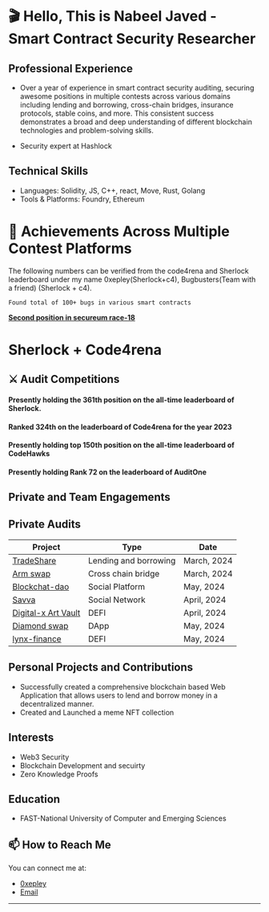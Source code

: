 
<!-- Your Name and Introduction -->
# 🎬 Hello, This is Nabeel Javed - Smart Contract Security Researcher

## Professional Experience
- Over a year of experience in smart contract security auditing, securing awesome positions in multiple contests across various domains including lending and borrowing, cross-chain bridges, insurance protocols, stable coins, and more. This consistent success demonstrates a broad and deep understanding of different blockchain technologies and problem-solving skills.

- Security expert at Hashlock

## Technical Skills
- Languages: Solidity, JS, C++, react, Move, Rust, Golang
- Tools & Platforms: Foundry, Ethereum



<!--I'm a passionate software developer and open-source enthusiast. Welcome to my GitHub profile, where I share my projects and contributions to the community.-->

<!-- Profile Picture -->
# 🏅 Achievements Across Multiple Contest Platforms

The following numbers can be verified from the code4rena and Sherlock leaderboard under my name 0xepley(Sherlock+c4), Bugbusters(Team with a friend) (Sherlock + c4).

    Found total of 100+ bugs in various smart contracts  

**[Second position in secureum race-18](https://discord.com/channels/814328279468474419/927065287172427798/1112616229602070560)**


# Sherlock + Code4rena

## ⚔️ Audit Competitions

#### Presently holding the 361th position on the all-time leaderboard of Sherlock.
#### Ranked 324th on the leaderboard of Code4rena for the year 2023
#### Presently holding top 150th position on the all-time leaderboard of CodeHawks
#### Presently holding Rank 72 on the leaderboard of AuditOne

## Private and Team Engagements


## Private Audits

| Project                                             | Type                | Date           | 
|-----------------------------------------------------|---------------------|----------------|
| [TradeShare](https://tradeshare.com/)               | Lending and borrowing  | March, 2024 | 
| [Arm swap](https://www.armswap.com/)  | Cross chain bridge                 | March, 2024 | 
| [Blockchat-dao](https://blockchatdao.com/)      | Social Platform            | May, 2024    | 
| [Savva](https://savva.app/)            | Social Network      | April, 2024    | 
| [Digital-x Art Vault](https://www.digitalx.com/)     | DEFI                                      | April, 2024    |
| [Diamond swap](https://www.diamondswap.co/)            | DApp      | May, 2024    | 
| [lynx-finance](https://www.lynx.finance/)     | DEFI                                      | May, 2024    |


## Personal Projects and Contributions
- Successfully created a comprehensive blockchain based Web Application that allows users to lend and borrow money in a decentralized manner.
- Created and Launched a meme NFT collection

## Interests
- Web3 Security
- Blockchain Development and secuirty
- Zero Knowledge Proofs

<!--# Hats Finance

## Audit Competitions
| Contest | High risk | Medium risk | Security report | Position | Payout | Language |
| --------| ----------| ------------| ----------------| ---------| -------| ---------|
| 40      | 30        | 10          |  15             | 30       | 10     | 1        |-->

<!-- GitHub Stats 
## 📈 GitHub Stats-->

<!--![GitHub Stats](https://github-readme-stats.vercel.app/api?username=Nabeel-javaid&show_icons=true&count_private=true&hide=contribs,prs&theme=radical)-->

<!-- Technologies & Tools 
## 🛠️ Technologies & Tools

- List some of the technologies and tools you use, e.g. languages, frameworks, etc.
-->
<!-- Featured Repositories -->

## Education
- FAST-National University of Computer and Emerging Sciences

<!-- How to Reach Me -->
## 📫 How to Reach Me

You can connect me at:

- [0xepley](https://twitter.com/0xepley)
- [Email](nabeeljaved944@gmail.com)



<!-- Footer -->
---
<p align="center">
  <!-- Add your other social media links or website here -->
</p>


<!--
**Nabeel-javaid/Nabeel-javaid** is a ✨ _special_ ✨ repository because its `README.md` (this file) appears on your GitHub profile.

Here are some ideas to get you started:

- 🔭 I’m currently working on ...
- 🌱 I’m currently learning ...
- 👯 I’m looking to collaborate on ...
- 🤔 I’m looking for help with ...
- 💬 Ask me about ...
- 📫 How to reach me: ...
- 😄 Pronouns: ...
- ⚡ Fun fact: ...
-->
